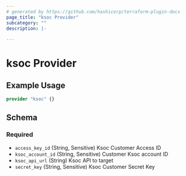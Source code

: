 ```yaml
---
# generated by https://github.com/hashicorp/terraform-plugin-docs
page_title: "ksoc Provider"
subcategory: ""
description: |-
  
---
```


# ksoc Provider



## Example Usage

```terraform
provider "ksoc" {}
```

<!-- schema generated by tfplugindocs -->
## Schema

### Required

- `access_key_id` (String, Sensitive) Ksoc Customer Access ID
- `ksoc_account_id` (String, Sensitive) Customer Ksoc account ID
- `ksoc_api_url` (String) Ksoc API to target
- `secret_key` (String, Sensitive) Ksoc Customer Secret Key
